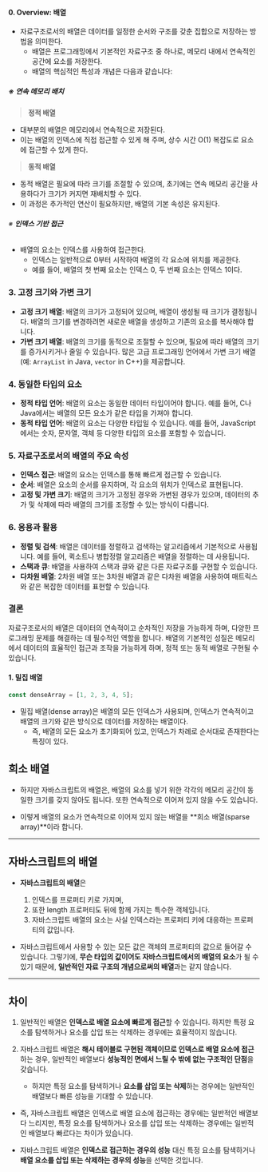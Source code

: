 
#### 0. Overview: 배열

- 자료구조로서의 배열은 데이터를 일정한 순서와 구조를 갖춘 집합으로 저장하는 방법을 의미한다.
	- 배열은 프로그래밍에서 기본적인 자료구조 중 하나로, 메모리 내에서 연속적인 공간에 요소를 저장한다.
	- 배열의 핵심적인 특성과 개념은 다음과 같습니다:

##### ※ 연속 메모리 배치
> **정적 배열**
- 대부분의 배열은 메모리에서 연속적으로 저장된다.
- 이는 배열의 인덱스에 직접 접근할 수 있게 해 주며, 상수 시간 O(1) 복잡도로 요소에 접근할 수 있게 한다.

> **동적 배열**
- 동적 배열은 필요에 따라 크기를 조절할 수 있으며, 초기에는 연속 메모리 공간을 사용하다가 크기가 커지면 재배치할 수 있다.
- 이 과정은 추가적인 연산이 필요하지만, 배열의 기본 속성은 유지된다.

###### ※ **인덱스 기반 접근**
- 배열의 요소는 인덱스를 사용하여 접근한다.
	- 인덱스는 일반적으로 0부터 시작하여 배열의 각 요소에 위치를 제공한다.
	- 예를 들어, 배열의 첫 번째 요소는 인덱스 0, 두 번째 요소는 인덱스 1이다.

### 3. **고정 크기와 가변 크기**

- **고정 크기 배열**: 배열의 크기가 고정되어 있으며, 배열이 생성될 때 크기가 결정됩니다. 배열의 크기를 변경하려면 새로운 배열을 생성하고 기존의 요소를 복사해야 합니다.
- **가변 크기 배열**: 배열의 크기를 동적으로 조절할 수 있으며, 필요에 따라 배열의 크기를 증가시키거나 줄일 수 있습니다. 많은 고급 프로그래밍 언어에서 가변 크기 배열(예: `ArrayList` in Java, `vector` in C++)을 제공합니다.

### 4. **동일한 타입의 요소**

- **정적 타입 언어**: 배열의 요소는 동일한 데이터 타입이어야 합니다. 예를 들어, C나 Java에서는 배열의 모든 요소가 같은 타입을 가져야 합니다.
- **동적 타입 언어**: 배열의 요소는 다양한 타입일 수 있습니다. 예를 들어, JavaScript에서는 숫자, 문자열, 객체 등 다양한 타입의 요소를 포함할 수 있습니다.

### 5. **자료구조로서의 배열의 주요 속성**

- **인덱스 접근**: 배열의 요소는 인덱스를 통해 빠르게 접근할 수 있습니다.
- **순서**: 배열은 요소의 순서를 유지하며, 각 요소의 위치가 인덱스로 표현됩니다.
- **고정 및 가변 크기**: 배열의 크기가 고정된 경우와 가변된 경우가 있으며, 데이터의 추가 및 삭제에 따라 배열의 크기를 조정할 수 있는 방식이 다릅니다.

### 6. **응용과 활용**

- **정렬 및 검색**: 배열은 데이터를 정렬하고 검색하는 알고리즘에서 기본적으로 사용됩니다. 예를 들어, 퀵소트나 병합정렬 알고리즘은 배열을 정렬하는 데 사용됩니다.
- **스택과 큐**: 배열을 사용하여 스택과 큐와 같은 다른 자료구조를 구현할 수 있습니다.
- **다차원 배열**: 2차원 배열 또는 3차원 배열과 같은 다차원 배열을 사용하여 매트릭스와 같은 복잡한 데이터를 표현할 수 있습니다.

### 결론

자료구조로서의 배열은 데이터의 연속적이고 순차적인 저장을 가능하게 하며, 다양한 프로그래밍 문제를 해결하는 데 필수적인 역할을 합니다. 배열의 기본적인 성질은 메모리에서 데이터의 효율적인 접근과 조작을 가능하게 하며, 정적 또는 동적 배열로 구현될 수 있습니다.
#### 1. 밀집 배열

```js
const denseArray = [1, 2, 3, 4, 5];
```

- 밀집 배열(dense array)은 배열의 모든 인덱스가 사용되며, 인덱스가 연속적이고 배열의 크기와 같은 방식으로 데이터를 저장하는 배열이다.
	- 즉, 배열의 모든 요소가 초기화되어 있고, 인덱스가 차례로 순서대로 존재한다는 특징이 있다.


## 희소 배열

- 하지만 자바스크립트의 배열은, 배열의 요소를 넣기 위한 각각의 메모리 공간이 동일한 크기를 갖지 않아도 됩니다. 또한 연속적으로 이어져 있지 않을 수도 있습니다.

- 이렇게 배열의 요소가 연속적으로 이어져 있지 않는 배열을 **희소 배열(sparse array)**이라 합니다.

---

## 자바스크립트의 배열 

- **자바스크립트의 배열**은 
    1. 인덱스를 프로퍼티 키로 가지며, 
    2. 또한 length 프로퍼티도 뒤에 함께 가지는 특수한 객체입니다. 
    3. 자바스크립트 배열의 요소는 사실 인덱스라는 프로퍼티 키에 대응하는 프로퍼티의 값입니다.

- 자바스크립트에서 사용할 수 있는 모든 값은 객체의 프로퍼티의 값으로 들어갈 수 있습니다. 그렇기에, **무슨 타입의 값이어도 자바스크립트에서의 배열의 요소**가 될 수 있기 때문에, **일반적인 자료 구조의 개념으로써의 배열**과는 같지 않습니다.

---

## 차이

1. 일반적인 배열은 **인덱스로 배열 요소에 빠르게 접근**할 수 있습니다. 하지만 특정 요소를 탐색하거나 요소를 삽입 또는 삭제하는 경우에는 효율적이지 않습니다.

2. 자바스크립트 배열은 **해시 테이블로 구현된 객체이므로 인덱스로 배열 요소에 접근**하는 경우, 일반적인 배열보다 **성능적인 면에서 느릴 수 밖에 없는 구조적인 단점**을 갖습니다. 
    - 하지만 특정 요소를 탐색하거나 **요소를 삽입 또는 삭제**하는 경우에는 일반적인 배열보다 빠른 성능을 기대할 수 있습니다.

- 즉, 자바스크립트 배열은 인덱스로 배열 요소에 접근하는 경우에는 일반적인 배열보다 느리지만, 특정 요소를 탐색하거나 요소를 삽입 또는 삭제하는 경우에는 일반적인 배열보다 빠르다는 차이가 있습니다.

- 자바스크립트 배열은 **인덱스로 접근하는 경우의 성능** 대신 특정 요소를 탐색하거나 **배열 요소를 삽입 또는 삭제하는 경우의 성능**을 선택한 것입니다.